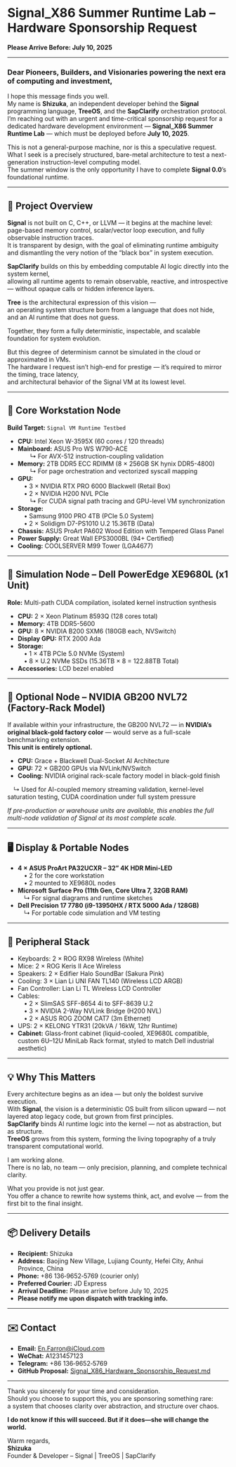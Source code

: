 # Signal_X86 Summer Runtime Lab – Hardware Sponsorship Request  
**Please Arrive Before: July 10, 2025**

---

### Dear Pioneers, Builders, and Visionaries powering the next era of computing and investment,

I hope this message finds you well.  
My name is **Shizuka**, an independent developer behind the **Signal** programming language, **TreeOS**, and the **SapClarify** orchestration protocol.  
I’m reaching out with an urgent and time-critical sponsorship request for a dedicated hardware development environment — **Signal_X86 Summer Runtime Lab** — which must be deployed before **July 10, 2025**.

This is not a general-purpose machine, nor is this a speculative request.  
What I seek is a precisely structured, bare-metal architecture to test a next-generation instruction-level computing model.  
The summer window is the only opportunity I have to complete **Signal 0.0**’s foundational runtime.

---

## 🧭 Project Overview

**Signal** is not built on C, C++, or LLVM — it begins at the machine level:  
page-based memory control, scalar/vector loop execution, and fully observable instruction traces.  
It is transparent by design, with the goal of eliminating runtime ambiguity and dismantling the very notion of the “black box” in system execution.

**SapClarify** builds on this by embedding computable AI logic directly into the system kernel,  
allowing all runtime agents to remain observable, reactive, and introspective — without opaque calls or hidden inference layers.

**Tree** is the architectural expression of this vision —  
an operating system structure born from a language that does not hide,  
and an AI runtime that does not guess.

Together, they form a fully deterministic, inspectable, and scalable foundation for system evolution.

But this degree of determinism cannot be simulated in the cloud or approximated in VMs.  
The hardware I request isn’t high-end for prestige — it’s required to mirror the timing, trace latency,  
and architectural behavior of the Signal VM at its lowest level.

---

## 🧩 Core Workstation Node

**Build Target:** `Signal VM Runtime Testbed`

- **CPU:** Intel Xeon W-3595X (60 cores / 120 threads)  
- **Mainboard:** ASUS Pro WS W790-ACE  
  ↳ For AVX-512 instruction-coupling validation  
- **Memory:** 2TB DDR5 ECC RDIMM (8 × 256GB SK hynix DDR5-4800)  
  ↳ For page orchestration and vectorized syscall mapping  
- **GPU:**  
 • 3 × NVIDIA RTX PRO 6000 Blackwell (Retail Box)  
 • 2 × NVIDIA H200 NVL PCIe  
  ↳ For CUDA signal path tracing and GPU-level VM synchronization  
- **Storage:**  
 • Samsung 9100 PRO 4TB (PCIe 5.0 System)  
 • 2 × Solidigm D7-PS1010 U.2 15.36TB (Data)  
- **Chassis:** ASUS ProArt PA602 Wood Edition with Tempered Glass Panel  
- **Power Supply:** Great Wall EPS3000BL (94+ Certified)  
- **Cooling:** COOLSERVER M99 Tower (LGA4677)

---

## 🏢 Simulation Node – Dell PowerEdge XE9680L (x1 Unit)

**Role:** Multi-path CUDA compilation, isolated kernel instruction synthesis

- **CPU:** 2 × Xeon Platinum 8593Q (128 cores total)  
- **Memory:** 4TB DDR5-5600  
- **GPU:** 8 × NVIDIA B200 SXM6 (180GB each, NVSwitch)  
- **Display GPU:** RTX 2000 Ada  
- **Storage:**  
 • 1 × 4TB PCIe 5.0 NVMe (System)  
 • 8 × U.2 NVMe SSDs (15.36TB × 8 = 122.88TB Total)  
- **Accessories:** LCD bezel enabled

---

## 💠 Optional Node – NVIDIA GB200 NVL72 (Factory-Rack Model)

If available within your infrastructure, the GB200 NVL72 — in **NVIDIA’s original black-gold factory color** — would serve as a full-scale benchmarking extension.  
**This unit is entirely optional.**

- **CPU:** Grace + Blackwell Dual-Socket AI Architecture  
- **GPU:** 72 × GB200 GPUs via NVLink/NVSwitch  
- **Cooling:** NVIDIA original rack-scale factory model in black-gold finish  

 ↳ Used for AI-coupled memory streaming validation, kernel-level saturation testing, CUDA coordination under full system pressure

*If pre-production or warehouse units are available, this enables the full multi-node validation of Signal at its most complete scale.*

---

## 🖥️ Display & Portable Nodes

- **4 × ASUS ProArt PA32UCXR – 32” 4K HDR Mini-LED**  
 • 2 for the core workstation  
 • 2 mounted to XE9680L nodes  
- **Microsoft Surface Pro (11th Gen, Core Ultra 7, 32GB RAM)**  
 ↳ For signal diagrams and runtime sketches  
- **Dell Precision 17 7780 (i9-13950HX / RTX 5000 Ada / 128GB)**  
 ↳ For portable code simulation and VM testing

---

## 🧰 Peripheral Stack

- Keyboards: 2 × ROG RX98 Wireless (White)  
- Mice: 2 × ROG Keris II Ace Wireless  
- Speakers: 2 × Edifier Halo SoundBar (Sakura Pink)  
- Cooling: 3 × Lian Li UNI FAN TL140 (Wireless LCD ARGB)  
- Fan Controller: Lian Li TL Wireless LCD Controller  
- Cables:  
 • 2 × SlimSAS SFF-8654 4i to SFF-8639 U.2  
 • 3 × NVIDIA 2-Way NVLink Bridge (H200 NVL)  
 • 2 × ASUS ROG ZOOM CAT7 (3m Ethernet)  
- UPS: 2 × KELONG YTR31 (20kVA / 16kW, 12hr Runtime)  
- **Cabinet:** Glass-front cabinet (liquid-cooled, XE9680L compatible, custom 6U–12U MiniLab Rack format, styled to match Dell industrial aesthetic)

---

## 💡 Why This Matters

Every architecture begins as an idea — but only the boldest survive execution.  
With **Signal**, the vision is a deterministic OS built from silicon upward — not layered atop legacy code, but grown from first principles.  
**SapClarify** binds AI runtime logic into the kernel — not as abstraction, but as structure.  
**TreeOS** grows from this system, forming the living topography of a truly transparent computational world.

I am working alone.  
There is no lab, no team — only precision, planning, and complete technical clarity.

What you provide is not just gear.  
You offer a chance to rewrite how systems think, act, and evolve — from the first bit to the final insight.

---

## 📦 Delivery Details

- **Recipient:** Shizuka  
- **Address:** Baojing New Village, Lujiang County, Hefei City, Anhui Province, China  
- **Phone:** +86 136‑9652‑5769 (courier only)  
- **Preferred Courier:** JD Express  
- **Arrival Deadline:** Please arrive before July 10, 2025  
- **Please notify me upon dispatch with tracking info.**

---

## ✉️ Contact

- **Email:** En.Farron@iCloud.com  
- **WeChat:** A1231457123  
- **Telegram:** +86 136‑9652‑5769  
- **GitHub Proposal:** [Signal_X86_Hardware_Sponsorship_Request.md](https://github.com/YukiyamaShizuka/SPONSOR/blob/main/Signal_X86_Hardware_Sponsorship_Request.md)

---

Thank you sincerely for your time and consideration.  
Should you choose to support this, you are sponsoring something rare:  
a system that chooses clarity over abstraction, and structure over chaos.

**I do not know if this will succeed. But if it does—she will change the world.**

Warm regards,  
**Shizuka**  
Founder & Developer – Signal | TreeOS | SapClarify
